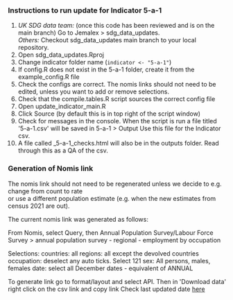 ### Instructions to run update for Indicator 5-a-1 ###
1. *UK SDG data team:* (once this code has been reviewed and is on the main branch) Go to Jemalex > sdg_data_updates.    
   *Others:* Checkout sdg_data_updates main branch to your local repository.     
2. Open sdg_data_updates.Rproj  
3. Change indicator folder name (`indicator <- "5-a-1"`)  
4. If config.R does not exist in the 5-a-1 folder, create it from the example_config.R file  
5. Check the configs are correct. The nomis links should not need to be edited, unless you want to add or remove selections. 
6. Check that the compile.tables.R script sources the correct config file  
7. Open update_indicator_main.R  
8. Click Source (by default this is in top right of the script window)  
9. Check for messages in the console. When the script is run a file titled '5-a-1.csv' will be saved in 5-a-1 > Output 
   Use this file for the Indicator csv.  
10. A file called <date>_5-a-1_checks.html will also be in the outputs folder. Read through this as a QA of the csv.  


  
### Generation of Nomis link ###
The nomis link should not need to be regenerated unless we decide to e.g. change from count to rate  
or use a different population estimate (e.g. when the new estimates from census 2021 are out).  


The current nomis link was generated as follows:

From Nomis, select Query, then Annual Population Survey/Labour Force Survey >  annual population survey - regional - employment by occupation   
  
Selections:
   countries: all 
   regions: all except the devolved countries
   occupation: deselect any auto ticks. Select 121
   sex: All persons, males, females
   date: select all December dates - equivalent of ANNUAL

To generate link go to format/layout and select API. Then in 'Download data' right click on the csv link and copy link
Check last updated date [here](https://www.nomisweb.co.uk/query/construct/summary.asp?mode=construct&version=0&dataset=168)


